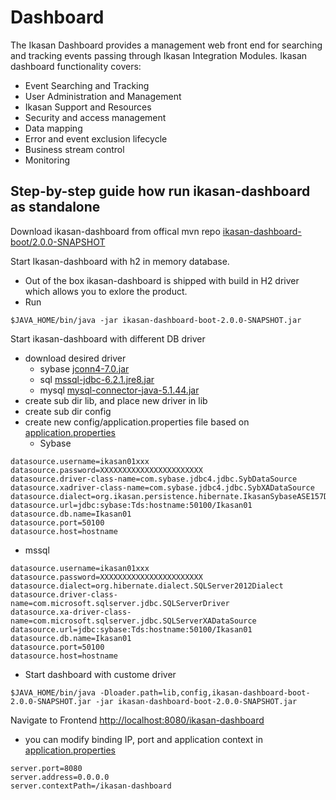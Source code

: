 
# Dashboard
 
The Ikasan Dashboard provides a management web front end for searching and tracking events passing through Ikasan Integration Modules. Ikasan dashboard functionality covers:
- Event Searching and Tracking
- User Administration and Management
- Ikasan Support and Resources
- Security and access management
- Data mapping
- Error and event exclusion lifecycle
- Business stream control
- Monitoring
  

## Step-by-step guide how run ikasan-dashboard as standalone 

Download ikasan-dashboard from offical mvn repo [ikasan-dashboard-boot/2.0.0-SNAPSHOT](https://oss.sonatype.org/service/local/repositories/snapshots/content/org/ikasan/ikasan-dashboard-boot/2.0.0-SNAPSHOT/)

Start Ikasan-dashboard with h2 in memory database.
- Out of the box ikasan-dashboard is shipped with build in H2 driver which allows you to exlore the product.
- Run           
```
$JAVA_HOME/bin/java -jar ikasan-dashboard-boot-2.0.0-SNAPSHOT.jar
```           

Start ikasan-dashboard with different DB driver              
- download desired driver 
  - sybase [jconn4-7.0.jar](http://mvn.sonner.com.br/~maven/com/sybase/jdbc4/jdbc/jconn4/7.0/jconn4-7.0.jar)
  - sql [mssql-jdbc-6.2.1.jre8.jar](http://central.maven.org/maven2/com/microsoft/sqlserver/mssql-jdbc/6.2.1.jre8/mssql-jdbc-6.2.1.jre8.jar)
  - mysql [mysql-connector-java-5.1.44.jar](http://central.maven.org/maven2/mysql/mysql-connector-java/5.1.44/mysql-connector-java-5.1.44.jar)  
- create sub dir lib, and place new driver in lib        
- create sub dir config
- create new config/application.properties file based on [application.properties](boot/src/main/resources/application.properties)
   - Sybase 
```
datasource.username=ikasan01xxx
datasource.password=XXXXXXXXXXXXXXXXXXXXXXX
datasource.driver-class-name=com.sybase.jdbc4.jdbc.SybDataSource
datasource.xadriver-class-name=com.sybase.jdbc4.jdbc.SybXADataSource
datasource.dialect=org.ikasan.persistence.hibernate.IkasanSybaseASE157Dialect
datasource.url=jdbc:sybase:Tds:hostname:50100/Ikasan01
datasource.db.name=Ikasan01
datasource.port=50100
datasource.host=hostname
```         
   - mssql   
```
datasource.username=ikasan01xxx
datasource.password=XXXXXXXXXXXXXXXXXXXXXXX
datasource.dialect=org.hibernate.dialect.SQLServer2012Dialect
datasource.driver-class-name=com.microsoft.sqlserver.jdbc.SQLServerDriver
datasource.xa-driver-class-name=com.microsoft.sqlserver.jdbc.SQLServerXADataSource 
datasource.url=jdbc:sybase:Tds:hostname:50100/Ikasan01
datasource.db.name=Ikasan01
datasource.port=50100
datasource.host=hostname
```                          
- Start dashboard with custome driver 
```
$JAVA_HOME/bin/java -Dloader.path=lib,config,ikasan-dashboard-boot-2.0.0-SNAPSHOT.jar -jar ikasan-dashboard-boot-2.0.0-SNAPSHOT.jar

```    

Navigate to Frontend [http://localhost:8080/ikasan-dashboard](http://localhost:8080/ikasan-dashboard)
- you can modify binding IP, port and application context in  [application.properties](boot/src/main/resources/application.properties)
```
server.port=8080
server.address=0.0.0.0
server.contextPath=/ikasan-dashboard
```      


